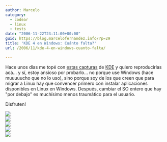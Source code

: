 ```yaml
---
author: Marcelo
category:
  - codear
  - linux
  - tests
date: "2006-11-22T23:11:00+00:00"
guid: https://blog.marcelofernandez.info/?p=29
title: 'KDE 4 en Windows: Cuánto falta?'
url: /2006/11/kde-4-en-windows-cuanto-falta/

---
```

Hace unos días me topé con [estas capturas](http://people.mandriva.com/%7Elmontel/screenshot-kde4/images.html) de [KDE](http://www.kde.org) y quiero reproducirlas acá... y sí, estoy ansioso por probarlo... no porque use Windows (hace muuuuucho que no lo uso), sino porque soy de los que creen que para migrar a Linux hay que convencer primero con instalar aplicaciones disponibles en Linux en Windows. Después, cambiar el SO entero que hay "por debajo" es muchísimo menos traumático para el usuario.

Disfruten!

[![](http://photos1.blogger.com/x/blogger2/448/981953459584652/400/821998/khelpcenter.png)](http://photos1.blogger.com/x/blogger2/448/981953459584652/1600/920196/khelpcenter.png)  
[![](http://photos1.blogger.com/x/blogger2/448/981953459584652/400/76597/kate-windows.png)](http://photos1.blogger.com/x/blogger2/448/981953459584652/1600/936730/kate-windows.png)  
[![](http://photos1.blogger.com/x/blogger2/448/981953459584652/400/542532/keditbookmark.png)](http://photos1.blogger.com/x/blogger2/448/981953459584652/1600/626826/keditbookmark.png)  
[![](http://photos1.blogger.com/x/blogger2/448/981953459584652/400/21333/kfind-windows.png)](http://photos1.blogger.com/x/blogger2/448/981953459584652/1600/612653/kfind-windows.png)  
[![](http://photos1.blogger.com/x/blogger2/448/981953459584652/400/468835/kdeprinter-windows.png)](http://photos1.blogger.com/x/blogger2/448/981953459584652/1600/377338/kdeprinter-windows.png)
